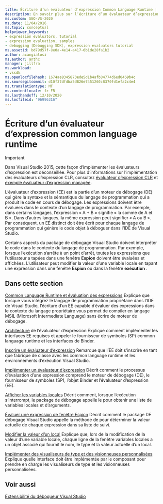 ```yaml
---
title: Écriture d’un évaluateur d’expression Common Language Runtime | Microsoft Docs
description: En savoir plus sur l’écriture d’un évaluateur d’expression pour le common language runtime, qui évalue les expressions dans le langage de code en cours de débogage.
ms.custom: SEO-VS-2020
ms.date: 11/04/2016
ms.topic: conceptual
helpviewer_keywords:
- expression evaluators, tutorial
- expression evaluation, samples
- debugging [Debugging SDK], expression evaluators tutorial
ms.assetid: bd79d57f-8e0a-4e14-a417-0b1de28fa1b2
author: acangialosi
ms.author: anthc
manager: jillfra
ms.workload:
- vssdk
ms.openlocfilehash: 1674ae8345873ede5d1b4afb04774d6ed0469b4c
ms.sourcegitcommit: d10f37dfdba5d826e7451260c8370fd1efa2c4e4
ms.translationtype: MT
ms.contentlocale: fr-FR
ms.lasthandoff: 12/10/2020
ms.locfileid: "96996316"
---
```

# <a name="writing-a-common-language-runtime-expression-evaluator"></a>Écriture d’un évaluateur d’expression common language runtime
> [!IMPORTANT]
> Dans Visual Studio 2015, cette façon d’implémenter les évaluateurs d’expression est déconseillée. Pour plus d’informations sur l’implémentation des évaluateurs d’expression CLR, consultez [évaluateur d’expression CLR](https://github.com/Microsoft/ConcordExtensibilitySamples/wiki/CLR-Expression-Evaluators) et [exemple évaluateur d’expression managée](https://github.com/Microsoft/ConcordExtensibilitySamples/wiki/Managed-Expression-Evaluator-Sample).

 L’évaluateur d’expression (EE) est la partie d’un moteur de débogage (DE) qui gère la syntaxe et la sémantique du langage de programmation qui a produit le code en cours de débogage. Les expressions doivent être évaluées dans le contexte d’un langage de programmation. Par exemple, dans certains langages, l’expression « A + B » signifie « la somme de A et B ». Dans d’autres langues, la même expression peut signifier « A ou B ». Par conséquent, un EE distinct doit être écrit pour chaque langage de programmation qui génère le code objet à déboguer dans l’IDE de Visual Studio.

 Certains aspects du package de débogage Visual Studio doivent interpréter le code dans le contexte du langage de programmation. Par exemple, lorsque l’exécution s’arrête à un point d’arrêt, toutes les expressions que l’utilisateur a tapées dans une fenêtre **Espion** doivent être évaluées et affichées. L’utilisateur peut modifier la valeur d’une variable locale en tapant une expression dans une fenêtre **Espion** ou dans la fenêtre **exécution** .

## <a name="in-this-section"></a>Dans cette section
 [Common Language Runtime et évaluation des expressions](../../extensibility/debugger/common-language-runtime-and-expression-evaluation.md) Explique que lorsque vous intégrez le langage de programmation propriétaire dans l’IDE de Visual Studio, l’écriture d’un EE capable d’évaluer des expressions dans le contexte du langage propriétaire vous permet de compiler en langage MSIL (Microsoft Intermediate Language) sans écrire de moteur de débogage.

 [Architecture](../../extensibility/debugger/expression-evaluator-architecture.md) de l’évaluateur d’expression Explique comment implémenter les interfaces EE requises et appeler le fournisseur de symboles (SP) common language runtime et les interfaces de Binder.

 [Inscrire un évaluateur d’expression](../../extensibility/debugger/registering-an-expression-evaluator.md) Remarque que l’EE doit s’inscrire en tant que fabrique de classe avec les common language runtime et les environnements d’exécution Visual Studio.

 [Implémenter un évaluateur d’expression](../../extensibility/debugger/implementing-an-expression-evaluator.md) Décrit comment le processus d’évaluation d’une expression comprend le moteur de débogage (DE), le fournisseur de symboles (SP), l’objet Binder et l’évaluateur d’expression (EE).

 [Afficher les variables locales](../../extensibility/debugger/displaying-locals.md) Décrit comment, lorsque l’exécution s’interrompt, le package de débogage appelle le pour obtenir une liste de variables locales et d’arguments.

 [Évaluer une expression de fenêtre Espion](../../extensibility/debugger/evaluating-a-watch-window-expression.md) Décrit comment le package DE débogage Visual Studio appelle la méthode de pour déterminer la valeur actuelle de chaque expression dans sa liste de suivi.

 [Modifier la valeur d’un local](../../extensibility/debugger/changing-the-value-of-a-local.md) Explique que, lors de la modification de la valeur d’une variable locale, chaque ligne de la fenêtre variables locales a un objet associé qui fournit le nom, le type et la valeur actuelle d’un local.

 [Implémenter des visualiseurs de type et des visionneuses personnalisées](../../extensibility/debugger/implementing-type-visualizers-and-custom-viewers.md) Explique quelle interface doit être implémentée par le composant pour prendre en charge les visualiseurs de type et les visionneuses personnalisées.

## <a name="see-also"></a>Voir aussi
 [Extensibilité du débogueur Visual Studio](../../extensibility/debugger/visual-studio-debugger-extensibility.md)
